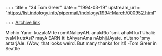 +++
title = "34 Tom Greer"
date = "1994-03-19"
upstream_url = "https://list.indology.info/pipermail/indology/1994-March/000952.html"

+++
[Archive link](https://list.indology.info/pipermail/indology/1994-March/000952.html)

Michio Yano:
kuzalaM te romANalipyAH.  anukRto 'smi.  ahaM kuTUhalii: tvaM kutrAsi?  mayA
EARN iti bAhyanAma nAbhijJAyate.  nUtano 'smy antarjAle.
(Wow, that looks weird.  But many thanks for it!)
-Tom Greer in Seattle






